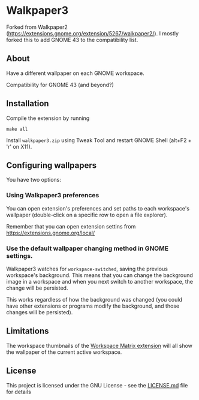 # Walkpaper3

Forked from Walkpaper2 (https://extensions.gnome.org/extension/5267/walkpaper2/).
I mostly forked this to add GNOME 43 to the compatibility list.

## About
Have a different wallpaper on each GNOME workspace.

Compatibility for GNOME 43 (and beyond?)

## Installation
Compile the extension by running
```
make all
```
Install `walkpaper3.zip` using Tweak Tool and restart GNOME Shell (alt+F2 + 'r' on X11).

## Configuring wallpapers

You have two options:

### Using Walkpaper3 preferences

You can open extension's preferences and set paths to each workspace's wallpaper
(double-click on a specific row to open a file explorer).

Remember that you can open extension settins from https://extensions.gnome.org/local/

### Use the default wallpaper changing method in GNOME settings.

Walkpaper3 watches for `workspace-switched`, saving the previous workspace's background.
This means that you can change the background image in a workspace and when you
next switch to another workspace, the change will be persisted.

This works regardless of how the background was changed
(you could have other extensions or programs modify the background, and those changes will be persisted).

## Limitations

The workspace thumbnails of the
[Workspace Matrix extension](https://extensions.gnome.org/extension/1485/workspace-matrix/) will all show the wallpaper
of the current active workspace.

## License
This project is licensed under the GNU License - see the [LICENSE.md](LICENSE.md) file for details
